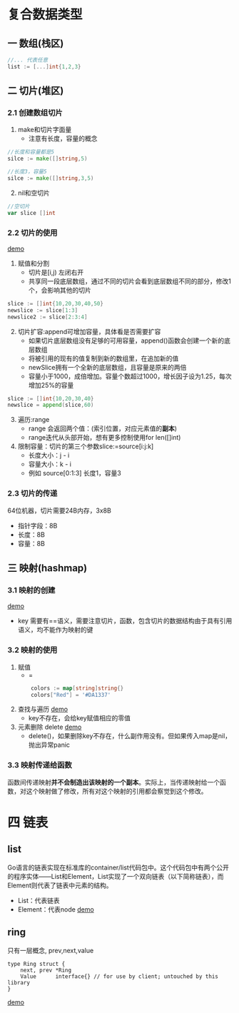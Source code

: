 # 复合数据类型
## 一 数组(栈区)
```go
//... 代表任意
list := [...]int{1,2,3}
```
## 二 切片(堆区)
### 2.1 创建数组切片
1. make和切片字面量
    - 注意有长度，容量的概念
```go
//长度和容量都是5
silce := make([]string,5)

//长度3，容量5
silce := make([]string,3,5)

```
2. nil和空切片
```go
//空切片
var slice []int

```

### 2.2 切片的使用
[demo](./Demo/slice.go)
1. 赋值和分割
    - 切片是[i,j) 左闭右开
    - 共享同一段底层数组，通过不同的切片会看到底层数组不同的部分，修改1个，会影响其他的切片
````go
slice := []int{10,20,30,40,50}
newslice := slice[1:3]
newslice2 := slice[2:3:4]
````
2. 切片扩容:append可增加容量，具体看是否需要扩容
    - 如果切片底层数组没有足够的可用容量，append()函数会创建一个新的底层数组
    - 将被引用的现有的值复制到新的数组里，在追加新的值
    - newSlice拥有一个全新的底层数组，且容量是原来的两倍
    - 容量小于1000，成倍增加。容量个数超过1000，增长因子设为1.25，每次增加25%的容量
```go
slice := []int{10,20,30,40}
newslice = append(slice,60)
```
3. 遍历:range
    - range 会返回两个值：(索引位置，对应元素值的**副本**)
    - range迭代从头部开始，想有更多控制使用for len([]int)
4. 限制容量：切片的第三个参数slice:=source[i:j:k]
    - 长度大小：j - i
    - 容量大小：k - i
    - 例如 source[0:1:3] 长度1，容量3
### 2.3 切片的传递
64位机器，切片需要24B内存，3x8B
- 指针字段：8B
- 长度：8B
- 容量：8B

## 三 映射(hashmap)
### 3.1 映射的创建
[demo](./Demo/map.go)
- key 需要有==语义，需要注意切片，函数，包含切片的数据结构由于具有引用语义，均不能作为映射的键

### 3.2 映射的使用
1. 赋值
    - =  
    ```go
        colors := map[string]string{}
        colors["Red"] = '#DA1337'
    ```
2. 查找与遍历
[demo](./Demo/map.go)
    - key不存在，会给key赋值相应的零值
3. 元素删除 delete
[demo](./Demo/map.go)
    -  delete()，如果删除key不存在，什么副作用没有。但如果传入map是nil，抛出异常panic

### 3.3 映射传递给函数
函数间传递映射**并不会制造出该映射的一个副本**。实际上，当传递映射给一个函数，对这个映射做了修改，所有对这个映射的引用都会察觉到这个修改。

# 四 链表
## list
Go语言的链表实现在标准库的container/list代码包中。这个代码包中有两个公开的程序实体——List和Element，List实现了一个双向链表（以下简称链表），而Element则代表了链表中元素的结构。
- List：代表链表
- Element：代表node
[demo](./Demo/list.go)

## ring
只有一层概念, prev,next,value

```
type Ring struct {
	next, prev *Ring
	Value      interface{} // for use by client; untouched by this library
}
```


[demo](./Demo/ring.go)